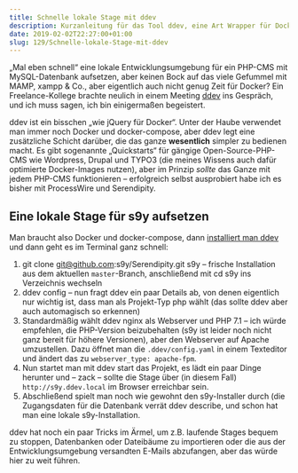 ```yaml
---
title: Schnelle lokale Stage mit ddev
description: Kurzanleitung für das Tool ddev, eine Art Wrapper für Docker
date: 2019-02-02T22:27:00+01:00
slug: 129/Schnelle-lokale-Stage-mit-ddev
---
```


„Mal eben schnell“ eine lokale Entwicklungsumgebung für ein PHP-CMS mit MySQL-Datenbank aufsetzen, aber keinen Bock auf das viele Gefummel mit MAMP, xampp & Co., aber eigentlich auch nicht genug Zeit für Docker? Ein Freelance-Kollege brachte neulich in einem Meeting [ddev](https://github.com/drud/ddev) ins Gespräch, und ich muss sagen, ich bin einigermaßen begeistert.

ddev ist ein bisschen „wie jQuery für Docker“. Unter der Haube verwendet man immer noch Docker und docker-compose, aber ddev legt eine zusätzliche Schicht darüber, die das ganze **wesentlich** simpler zu bedienen macht. Es gibt sogenannte „Quickstarts“ für gängige Open-Source-PHP-CMS wie Wordpress, Drupal und TYPO3 (die meines Wissens auch dafür optimierte Docker-Images nutzen), aber im Prinzip _sollte_ das Ganze mit jedem PHP-CMS funktionieren – erfolgreich selbst ausprobiert habe ich es bisher mit ProcessWire und Serendipity.

## Eine lokale Stage für s9y aufsetzen

Man braucht also Docker und docker-compose, dann [installiert man ddev](https://ddev.readthedocs.io/en/stable/#installation) und dann geht es im Terminal ganz schnell:

1.  git clone git@github.com:s9y/Serendipity.git s9y – frische Installation aus dem aktuellen `master`\-Branch, anschließend mit cd s9y ins Verzeichnis wechseln
2.  ddev config – nun fragt ddev ein paar Details ab, von denen eigentlich nur wichtig ist, dass man als Projekt-Typ php wählt (das sollte ddev aber auch automagisch so erkennen)
3.  Standardmäßig wählt ddev nginx als Webserver und PHP 7.1 – ich würde empfehlen, die PHP-Version beizubehalten (s9y ist leider noch nicht ganz bereit für höhere Versionen), aber den Webserver auf Apache umzustellen. Dazu öffnet man die `.ddev/config.yaml` in einem Texteditor und ändert das zu `webserver_type: apache-fpm`.
4.  Nun startet man mit ddev start das Projekt, es lädt ein paar Dinge herunter und – zack – sollte die Stage über (in diesem Fall) `http://s9y.ddev.local` im Browser erreichbar sein.
5.  Abschließend spielt man noch wie gewohnt den s9y-Installer durch (die Zugangsdaten für die Datenbank verrät ddev describe, und schon hat man eine lokale s9y-Installation.

ddev hat noch ein paar Tricks im Ärmel, um z.B. laufende Stages bequem zu stoppen, Datenbanken oder Dateibäume zu importieren oder die aus der Entwicklungsumgebung versandten E-Mails abzufangen, aber das würde hier zu weit führen.
